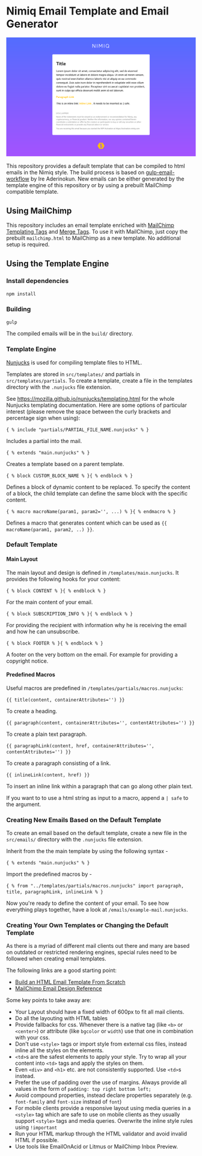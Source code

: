 # Nimiq Email Template and Email Generator


![Sample Email Template ](screenshot.png)

This repository provides a default template that can be compiled to html emails in the Nimiq style. The build process is based on [gulp-email-workflow](https://github.com/ireade/gulp-email-workflow) by Ire Aderinokun.
New emails can be either generated by the template engine of this repository or by using a prebuilt MailChimp compatible template. 


## Using MailChimp

This repository includes an email template enriched with [MailChimp Templating Tags](https://templates.mailchimp.com/getting-started/template-language/) and [Merge Tags](https://templates.mailchimp.com/getting-started/merge-tags/basic-merge-tags/). To use it with MailChimp, just copy the prebuilt `mailchimp.html` to MailChimp as a new template. No additional setup is required.




## Using the Template Engine


### Install dependencies

```
npm install
```


### Building

```
gulp
```

The compiled emails will be in the `build/` directory.


### Template Engine

[Nunjucks](https://mozilla.github.io/nunjucks/) is used for compiling template files to HTML.

Templates are stored in `src/templates/` and partials in `src/templates/partials`. To create a template, create a file in the templates directory with the `.nunjucks` file extension. 

See https://mozilla.github.io/nunjucks/templating.html for the whole Nunjucks templating documentation. Here are some options of particular interest (please remove the space between the curly brackets and percentage sign when using):


```
{ % include "partials/PARTIAL_FILE_NAME.nunjucks" % }
```
Includes a partial into the mail.

```
{ % extends "main.nunjucks" % }
```
Creates a template based on a parent template. 

```
{ % block CUSTOM_BLOCK_NAME % }{ % endblock % }
```
Defines a block of dynamic content to be replaced. To specify the content of a block, the child template can define the same block with the specific content.

```
{ % macro macroName(param1, param2='', ...) % }{ % endmacro % }
```
Defines a macro that generates content which can be used as `{{ macroName(param1, param2, ..) }}`.


### Default Template

#### Main Layout

The main layout and design is defined in `/templates/main.nunjucks`.
It provides the following hooks for your content:

```
{ % block CONTENT % }{ % endblock % }
```
For the main content of your email.

```
{ % block SUBSCRIPTION_INFO % }{ % endblock % }
```
For providing the recipient with information why he is receiving the email and how he can unsubscribe.

```
{ % block FOOTER % }{ % endblock % }
```
A footer on the very bottom on the email. For example for providing a copyright notice.

#### Predefined Macros

Useful macros are predefined in `/templates/partials/macros.nunjucks`:

```
{{ title(content, containerAttributes='') }}
```
To create a heading.

```
{{ paragraph(content, containerAttributes='', contentAttributes='') }}
```
To create a plain text paragraph.

```
{{ paragraphLink(content, href, containerAttributes='', contentAttributes='') }}
```
To create a paragraph consisting of a link.

```
{{ inlineLink(content, href) }}
```
To insert an inline link within a paragraph that can go along other plain text.

If you want to to use a html string as input to a macro, append a `| safe` to the argument.


### Creating New Emails Based on the Default Template

To create an email based on the default template, create a new file in the `src/emails/` directory with the `.nunjucks` file extension.

Inherit from the the main template by using the following syntax -

```
{ % extends "main.nunjucks" % }
```

Import the predefined macros by -
```
{ % from "../templates/partials/macros.nunjucks" import paragraph, title, paragraphLink, inlineLink % }
```

Now you're ready to define the content of your email. To see how everything plays together, have a look at `/emails/example-mail.nunjucks`.


### Creating Your Own Templates or Changing the Default Template

As there is a myriad of different mail clients out there and many are based on outdated or restricted rendering engines, special rules need to be followed when creating email templates. 

The following links are a good starting point:

- [Build an HTML Email Template From Scratch](https://webdesign.tutsplus.com/articles/build-an-html-email-template-from-scratch--webdesign-12770)
- [MailChimp Email Design Reference](https://templates.mailchimp.com/)

Some key points to take away are:

- Your Layout should have a fixed width of 600px to fit all mail clients.
- Do all the layouting with HTML tables
- Provide fallbacks for css. Whenever there is a native tag (like `<b>` or `<center>`) or attribute (like `bgcolor` or `width`) use that one in combination with your css.
- Don't use `<style>` tags or import style from external css files, instead inline all the styles on the elements.
- `<td>`s are the safest elements to apply your style. Try to wrap all your content into `<td>` tags and apply the styles on them.
- Even `<div>` and `<h1>` etc. are not consistently supported. Use `<td>`s instead.
- Prefer the use of padding over the use of margins. Always provide all values in the form of `padding: top right bottom left;`
- Avoid compound properties, instead declare properties separately (e.g. `font-family` and `font-size` instead of `font`)
- For mobile clients provide a responsive layout using media queries in a `<style>` tag which are safe to use on mobile clients as they usually support `<style>` tags and media queries. Overwrite the inline style rules using `!important`
- Run your HTML markup through the HTML validator and avoid invalid HTML if possible.
- Use tools like EmailOnAcid or Litmus or MailChimp Inbox Preview.